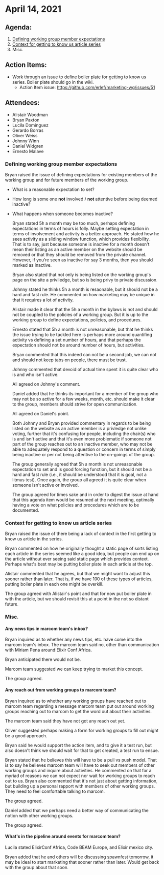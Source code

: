 # April 14, 2021

## Agenda:

1. [Defining working group member expectations](https://github.com/erlef/marketing-wg/issues/49)
1. [Context for getting to know us article series](https://github.com/erlef/marketing-wg/issues/50)
1. Misc.

## Action Items:

- Work through an issue to define boiler plate for getting to know us series. Boiler plate should go in the wiki. 
    - Action Item issue: https://github.com/erlef/marketing-wg/issues/51

## Attendees:

- Alistair Woodman
- Bryan Paxton
- Lucila Dominguez 
- Gerardo Borras
- Oliver Weiss
- Johnny Winn
- Daniel Widgren
- Ernesto Malave

### Defining working group member expectations

Bryan raised the issue of defining expectations for existing members of the working group and for future members of the
working group. 

- What is a reasonable expectation to set? 
- How long is some one **not** involved / **not** attentive before being deemed inactive?
- What happens when someone becomes inactive?
  
  Bryan stated 5h a month may be too much, perhaps defining expectations in terms of hours is folly. Maybe
  setting expectation in terms of involvement and activity is a better approach. He stated how he sees activity as a
  sliding window function, which provides flexibility. That is to say, just because someone is inactive for a month
  doesn't mean their listing as an active member on the website should be removed or that they should be removed from the private channel. However, if you're seen as inactive for say 3 months, then you should marked as inactive. 

  Bryan also stated that not only is being listed on the working group's page on the site a priviledge, but so is being
  privy to private discussion. 

  Johnny stated he thinks 5h a month is resaonable, but it should not be a hard and fast rule. He commented on how
  marketing may be unique in that it requires a lot of activity.
  
  Alistair made it clear that the 5h a month in the bylaws is not and should not be coupled to the policies of a working
  group. But it is up to the working group to define expectations, policies, and procedures.

  Ernesto stated that 5h a month is not unreasonable, but that he thinks the issue trying to be tackled here is perhaps
  more around quantifing activity vs defining a set number of hours, and that perhaps the expectation should not 
  be around number of hours, but activities. 
  
  Bryan commented that this indeed can not be a second job, we can not and should not keep tabs on people, there must be
  trust. 

  Johnny commented that devoid of actual time spent it is quite clear who is and who isn't active. 

  All agreed on Johnny's comment. 

  Daniel added that he thinks its important for a member of the group who may not be so active for a few weeks, month,
  etc. should make it clear to the group, members should strive for open communication.

  All agreed on Daniel's point. 

  Both Johnny and Bryan provided commentary in regards to be being listed on the website as an active member is a
  privledge not unlike voting, further that it's confusing for people, including the chair(s) who is and isn't active
  and that it's even more problematic if someone not part of the group reaches out to an inactive member, who may not be
  able to adequately respond to a question or concern in terms of simply being inactive or per not being attentive to
  the on-goings of the group. 

  The group generally agreed that 5h a month is not unreasonable expectation to set and is good forcing function, 
  but it should not be a hard and fast rule (i.e., it should be understood that it is goal, not a litmus test). Once
  again, the group all agreed it is quite clear when someone isn't active or involved. 

  The group agreed for times sake and in order to digest the issue at hand that this agenda item would be 
  resumed at the next meeting, optimally having a vote on what policies and procedures which are to be documented. 

### Context for getting to know us article series

Bryan raised the issue of there being a lack of context in the first getting to know us article in the series.

Bryan commented on how he originally thought a static page of sorts listing each article in the series seemed like a
good idea, but people can end up on the article without ever seeing said static page which provides context. Perhaps
what's best may be putting boiler plate in each article at the top. 

Alistair commented that he agrees, but that we might want to adjust this sooner rather than later. That is, if we have
100 of these types of articles, putting boiler plate in each one might be overkill. 

The group agreed with Alistair's point and that for now put boiler plate in with the article, but we should revisit this
at a point in the not so distant future. 

### Misc. 

#### Any news tips in marcom team's inbox?

 Bryan inquired as to whether any news tips, etc. have come into the marcom team's inbox. The marcom team said no, other
 than communication with Miriam Pena around Elixir Conf Africa. 

 Bryan anticipated there would not be. 

 Marcom team suggested we can keep trying to market this concept. 

 The group agreed. 

 #### Any reach out from working groups to marcom team?

 Bryan inquired as to whether any working groups have reached out to marcom team regarding a message marcom team put out 
 around working groups reaching out to marcom to get the word out about their activities. 

 The marcom team said they have not got any reach out yet. 

 Oliver suggested perhaps making a form for working groups to fill out might be a good approach. 

 Bryan said he would support the action item, and to give it a test run, but also doesn't think we should wait for that
 to get created, a test run to ensue. 

 Bryan stated that he believes this will have to be a pull vs push model. That is to say he believes marcom team will
 have to seek out members of other working groups and inquire about activities. He commented on that for a myriad of
 reasons we can not expect nor wait for working groups to reach out to us. Bryan also commented that it's not just about
 getting information, but building up a personal rapport with members of other working groups. They need to feel
 comfortable talking to marcom. 

 The group agreed.

 Daniel added that we perhaps need a better way of communicating the notion with other working groups. 

 The group agreed.

 #### What's in the pipeline around events for marcom team? 

 Lucila stated ElixirConf Africa, Code BEAM Europe, and Elixir mexico city.

 Bryan added that he and others will be discussing spawnfest tomorrow, it may be ideal to start marketing that sooner
 rather than later. Would get back with the group about that soon. 
